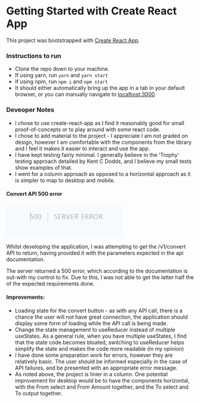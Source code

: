# Getting Started with Create React App

This project was bootstrapped with [Create React App](https://github.com/facebook/create-react-app).

### Instructions to run

- Clone the repo down to your machine.
- If using yarn, run `yarn` and `yarn start`
- If using npm, run `npm i` and `npm start`
- It should either automatically bring up the app in a tab in your default browser, or you can manually navigate to [localhost:3000](http://localhost:3000/)

### Deveoper Notes

- I chose to use create-react-app as I find it reasonably good for small proof-of-concepts or to play around with some react code.
- I chose to add material to the project - I appreciate I am not graded on design, however I am comfortable with the components from the library and I feel it makes it easier to interact and use the app.
- I have kept testing fairly minimal. I generally believe in the 'Trophy' testing approach detailed by Kent C Dodds, and I believe my small tests show examples of that.
- I went for a column approach as opposed to a horizontal approach as it is simpler to map to desktop and mobile.

#### Convert API 500 error

![500 Error](image.png)

Whilst developing the application, I was attempting to get the /v1/convert API to return, having provided it with the parameters expected in the api documentation.

The server returned a 500 error, which according to the documentation is out-with my control to fix. Due to this, I was not able to get the latter half the of the expected requirements done.

#### Improvements:

- Loading state for the convert button - as with any API call, there is a chance the user will not have great connection, the application should display some form of loading while the API call is being made.
- Change the state management to useReducer instead of multiple useStates. As a general rule, when you have multiple useStates, I find that the state code becomes bloated, switching to useReducer helps simplify the state and makes the code more readable (in my opinion)
- I have done some preparation work for errors, however they are relatively basic. The user should be informed especially in the case of API failures, and be presented with an appropriate error message.
- As noted above, the project is linier in a column. One potential improvement for desktop would be to have the components horizontal, with the From select and From Amount together, and the To select and To output together.
